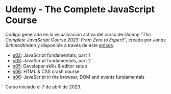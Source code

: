 # Udemy - The Complete JavaScript Course

Código generado en la visualización activa del curso de *Udemy* "*The Complete JavaScript Course 2023: From Zero to Expert!*", creado por *Jonas Schmedtmann* y disponible a través de este [enlace](https://www.udemy.com/course/the-complete-javascript-course/).

- [s02](/s02): JavaScript fundamentals, part 1
- [s03](/s03): JavaScript fundamentals, part 2
- [s05](/s05): Developer skills & editor setup
- [s06](/s06): HTML & CSS crash course
- [s06](/s07): JavaScript in the browser, DOM and events fundamentals

Curso iniciado el 7 de abril de 2023.
